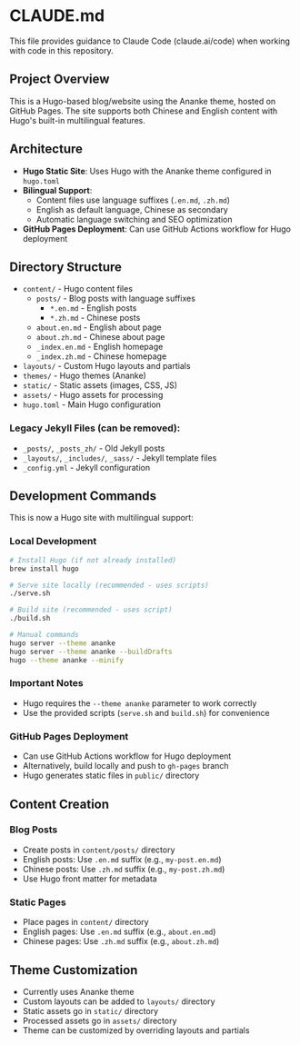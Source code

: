 # CLAUDE.md

This file provides guidance to Claude Code (claude.ai/code) when working with code in this repository.

## Project Overview

This is a Hugo-based blog/website using the Ananke theme, hosted on GitHub Pages. The site supports both Chinese and English content with Hugo's built-in multilingual features.

## Architecture

- **Hugo Static Site**: Uses Hugo with the Ananke theme configured in `hugo.toml`
- **Bilingual Support**: 
  - Content files use language suffixes (`.en.md`, `.zh.md`)
  - English as default language, Chinese as secondary
  - Automatic language switching and SEO optimization
- **GitHub Pages Deployment**: Can use GitHub Actions workflow for Hugo deployment

## Directory Structure

- `content/` - Hugo content files
  - `posts/` - Blog posts with language suffixes
    - `*.en.md` - English posts
    - `*.zh.md` - Chinese posts
  - `about.en.md` - English about page
  - `about.zh.md` - Chinese about page
  - `_index.en.md` - English homepage
  - `_index.zh.md` - Chinese homepage
- `layouts/` - Custom Hugo layouts and partials
- `themes/` - Hugo themes (Ananke)
- `static/` - Static assets (images, CSS, JS)
- `assets/` - Hugo assets for processing
- `hugo.toml` - Main Hugo configuration

### Legacy Jekyll Files (can be removed):
- `_posts/`, `_posts_zh/` - Old Jekyll posts
- `_layouts/`, `_includes/`, `_sass/` - Jekyll template files
- `_config.yml` - Jekyll configuration

## Development Commands

This is now a Hugo site with multilingual support:

### Local Development
```bash
# Install Hugo (if not already installed)
brew install hugo

# Serve site locally (recommended - uses scripts)
./serve.sh

# Build site (recommended - uses script)
./build.sh

# Manual commands
hugo server --theme ananke
hugo server --theme ananke --buildDrafts
hugo --theme ananke --minify
```

### Important Notes
- Hugo requires the `--theme ananke` parameter to work correctly
- Use the provided scripts (`serve.sh` and `build.sh`) for convenience

### GitHub Pages Deployment
- Can use GitHub Actions workflow for Hugo deployment
- Alternatively, build locally and push to `gh-pages` branch
- Hugo generates static files in `public/` directory

## Content Creation

### Blog Posts
- Create posts in `content/posts/` directory
- English posts: Use `.en.md` suffix (e.g., `my-post.en.md`)
- Chinese posts: Use `.zh.md` suffix (e.g., `my-post.zh.md`)
- Use Hugo front matter for metadata

### Static Pages
- Place pages in `content/` directory
- English pages: Use `.en.md` suffix (e.g., `about.en.md`)
- Chinese pages: Use `.zh.md` suffix (e.g., `about.zh.md`)

## Theme Customization
- Currently uses Ananke theme
- Custom layouts can be added to `layouts/` directory
- Static assets go in `static/` directory
- Processed assets go in `assets/` directory
- Theme can be customized by overriding layouts and partials